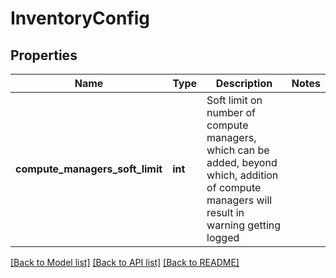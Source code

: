# InventoryConfig

## Properties
Name | Type | Description | Notes
------------ | ------------- | ------------- | -------------
**compute_managers_soft_limit** | **int** | Soft limit on number of compute managers, which can be added, beyond which, addition of compute managers will result in warning getting logged  | 

[[Back to Model list]](../README.md#documentation-for-models) [[Back to API list]](../README.md#documentation-for-api-endpoints) [[Back to README]](../README.md)

